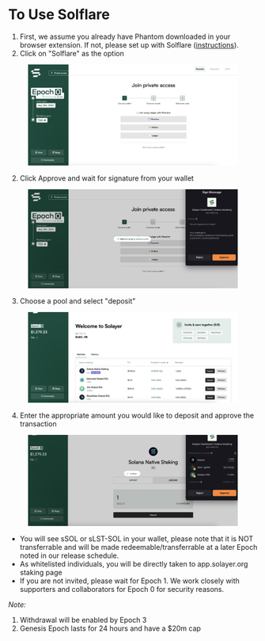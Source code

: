 # To Use Solflare

1. First, we assume you already have Phantom downloaded in your browser extension. If not, please  set up with Solflare ([instructions](https://solflare.com/)).&#x20;
2. Click on "Solflare" as the option&#x20;

<figure><img src="../.gitbook/assets/image (4) (2).png" alt=""><figcaption></figcaption></figure>

2. Click Approve and wait for signature from your wallet&#x20;

<figure><img src="../.gitbook/assets/image (5) (2) (1).png" alt=""><figcaption></figcaption></figure>

3. Choose a pool and select "deposit"&#x20;

<figure><img src="../.gitbook/assets/image (11).png" alt=""><figcaption></figcaption></figure>

4. Enter the appropriate amount you would like to deposit and approve the transaction

<figure><img src="../.gitbook/assets/image (12).png" alt=""><figcaption></figcaption></figure>

* You will see sSOL or sLST-SOL in your wallet, please note that it is NOT transferrable and will be made redeemable/transferrable at a later Epoch noted in our release schedule.
* As whitelisted individuals, you will be directly taken to app.solayer.org staking page&#x20;
* If you are not invited, please wait for Epoch 1. We work closely with supporters and collaborators for Epoch 0 for security reasons.&#x20;

_Note:_&#x20;

1. Withdrawal will be enabled by Epoch 3
2. Genesis Epoch lasts for 24 hours and have a $20m cap
